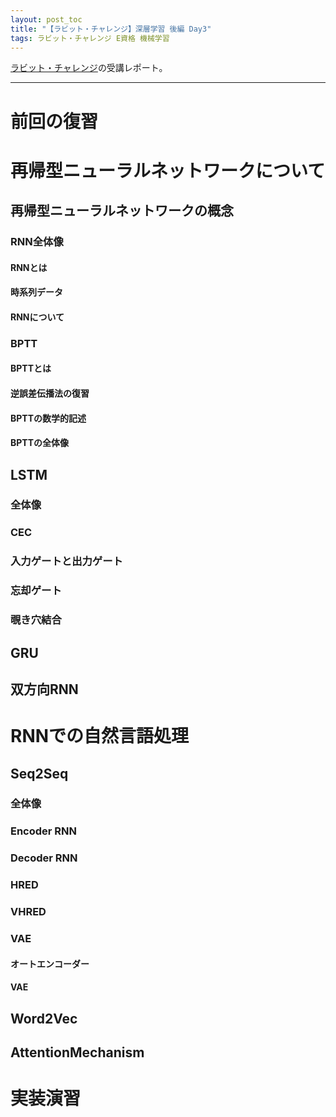 ```yaml
---
layout: post_toc
title: "【ラビット・チャレンジ】深層学習 後編 Day3"
tags: ラビット・チャレンジ E資格 機械学習
---
```


<script type="text/x-mathjax-config">MathJax.Hub.Config({tex2jax:{inlineMath:[['\$','\$'],['\\(','\\)']],processEscapes:true},CommonHTML: {matchFontHeight:false}});</script>
<script type="text/javascript" async src="https://cdnjs.cloudflare.com/ajax/libs/mathjax/2.7.1/MathJax.js?config=TeX-MML-AM_CHTML"></script>

[ラビット・チャレンジ](https://ai999.careers/rabbit/)の受講レポート。  

---  

# 前回の復習

# 再帰型ニューラルネットワークについて

## 再帰型ニューラルネットワークの概念

### RNN全体像

#### RNNとは

#### 時系列データ

#### RNNについて

### BPTT

#### BPTTとは

#### 逆誤差伝播法の復習

#### BPTTの数学的記述

#### BPTTの全体像

## LSTM

### 全体像

### CEC

### 入力ゲートと出力ゲート

### 忘却ゲート

### 覗き穴結合

## GRU

## 双方向RNN

# RNNでの自然言語処理

## Seq2Seq

### 全体像

### Encoder RNN

### Decoder RNN

### HRED

### VHRED

### VAE

#### オートエンコーダー

#### VAE

## Word2Vec

## AttentionMechanism

# 実装演習